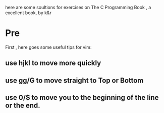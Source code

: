 here are some soultions for exercises on The C Programming Book , a excellent book, by k&r 

# Pre 
First , here goes some useful tips for vim:
## use hjkl to move more quickly
## use gg/G to move straight to Top or Bottom
## use 0/$ to move you to the beginning of the line or the end.

